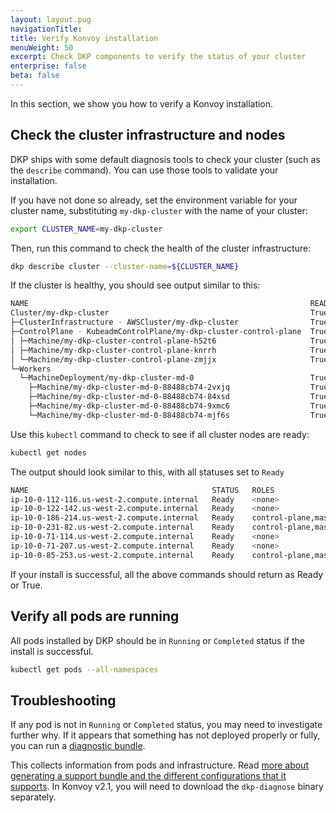 ```yaml
---
layout: layout.pug
navigationTitle: 
title: Verify Konvoy installation
menuWeight: 50
excerpt: Check DKP components to verify the status of your cluster
enterprise: false
beta: false
---
```


In this section, we show you how to verify a Konvoy installation.

## Check the cluster infrastructure and nodes

DKP ships with some default diagnosis tools to check your cluster (such as the `describe` command).
You can use those tools to validate your installation.

If you have not done so already, set the environment variable for your cluster name, substituting `my-dkp-cluster` with the name of your cluster:

```bash
export CLUSTER_NAME=my-dkp-cluster
```

Then, run this command to check the health of the cluster infrastructure:

```bash
dkp describe cluster --cluster-name=${CLUSTER_NAME}
```

If the cluster is healthy, you should see output similar to this:

```sh
NAME                                                               READY  SEVERITY  REASON  SINCE  MESSAGE
Cluster/my-dkp-cluster                                             True                     121m          
├─ClusterInfrastructure - AWSCluster/my-dkp-cluster                True                     121m          
├─ControlPlane - KubeadmControlPlane/my-dkp-cluster-control-plane  True                     121m          
│ ├─Machine/my-dkp-cluster-control-plane-h52t6                     True                     121m          
│ ├─Machine/my-dkp-cluster-control-plane-knrrh                     True                     121m          
│ └─Machine/my-dkp-cluster-control-plane-zmjjx                     True                     121m          
└─Workers                                                                                              
  └─MachineDeployment/my-dkp-cluster-md-0                          True                     121m          
    ├─Machine/my-dkp-cluster-md-0-88488cb74-2vxjq                  True                     121m          
    ├─Machine/my-dkp-cluster-md-0-88488cb74-84xsd                  True                     121m          
    ├─Machine/my-dkp-cluster-md-0-88488cb74-9xmc6                  True                     121m          
    └─Machine/my-dkp-cluster-md-0-88488cb74-mjf6s                  True                     121m     
```

Use this `kubectl` command to check to see if all cluster nodes are ready:

```bash
kubectl get nodes
```

The output should look similar to this, with all statuses set to `Ready`

```bash
NAME                                         STATUS   ROLES                  AGE    VERSION
ip-10-0-112-116.us-west-2.compute.internal   Ready    <none>                 135m   v1.21.6
ip-10-0-122-142.us-west-2.compute.internal   Ready    <none>                 135m   v1.21.6
ip-10-0-186-214.us-west-2.compute.internal   Ready    control-plane,master   133m   v1.21.6
ip-10-0-231-82.us-west-2.compute.internal    Ready    control-plane,master   135m   v1.21.6
ip-10-0-71-114.us-west-2.compute.internal    Ready    <none>                 135m   v1.21.6
ip-10-0-71-207.us-west-2.compute.internal    Ready    <none>                 135m   v1.21.6
ip-10-0-85-253.us-west-2.compute.internal    Ready    control-plane,master   137m   v1.21.6
```

If your install is successful, all the above commands should return as Ready or True.

## Verify all pods are running

All pods installed by DKP should be in `Running` or `Completed` status if the install is successful.

```bash
kubectl get pods --all-namespaces
```

## Troubleshooting

If any pod is not in `Running` or `Completed` status, you may need to investigate further why.
If it appears that something has not deployed properly or fully, you can run a [diagnostic bundle][diag-bundle].

This collects information from pods and infrastructure. Read [more about generating a support bundle and the different configurations that it supports][diag-bundle]. In Konvoy v2.1, you will need to download the `dkp-diagnose` binary separately.

[diag-bundle]: ../../troubleshooting/generate-a-support-bundle
